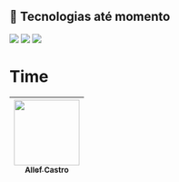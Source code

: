 
## 🚀 Tecnologias até momento
<div>
  <img src="https://img.shields.io/badge/HTML-239120?style=for-the-badge&logo=html5&logoColor=white">
  <img src="https://img.shields.io/badge/CSS-239120?&style=for-the-badge&logo=css3&logoColor=white">
  <img src="https://img.shields.io/badge/JavaScript-F7DF1E?style=for-the-badge&logo=javascript&logoColor=black">
</div>

# Time

|[<img loading="lazy" src="https://avatars.githubusercontent.com/u/67397546?v=4" width=115><br><sub>Allef Castro</sub>](https://github.com/AllefCastroPimentel)|
| :---: |
